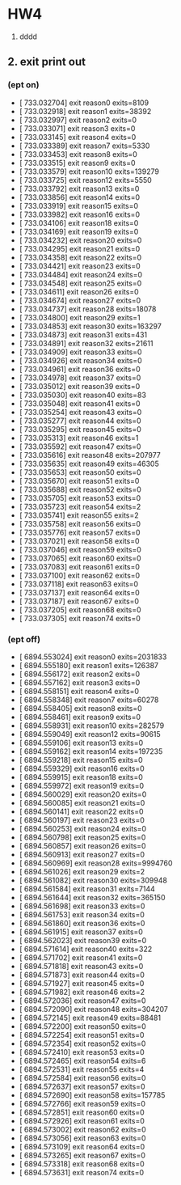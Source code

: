 # HW4
1. dddd
## 2. exit print out
### (ept on)
-  [  733.032704] exit reason0 exits=8109
-  [  733.032918] exit reason1 exits=38392
-  [  733.032997] exit reason2 exits=0
-  [  733.033071] exit reason3 exits=0
-  [  733.033145] exit reason4 exits=0
-  [  733.033389] exit reason7 exits=5330
-  [  733.033453] exit reason8 exits=0
-  [  733.033515] exit reason9 exits=0
-  [  733.033579] exit reason10 exits=139279
-  [  733.033725] exit reason12 exits=5550
-  [  733.033792] exit reason13 exits=0
-  [  733.033856] exit reason14 exits=0
-  [  733.033919] exit reason15 exits=0
-  [  733.033982] exit reason16 exits=0
-  [  733.034106] exit reason18 exits=0
-  [  733.034169] exit reason19 exits=0
-  [  733.034232] exit reason20 exits=0
-  [  733.034295] exit reason21 exits=0
-  [  733.034358] exit reason22 exits=0
-  [  733.034421] exit reason23 exits=0
-  [  733.034484] exit reason24 exits=0
-  [  733.034548] exit reason25 exits=0
-  [  733.034611] exit reason26 exits=0
-  [  733.034674] exit reason27 exits=0
-  [  733.034737] exit reason28 exits=18078
-  [  733.034800] exit reason29 exits=1
-  [  733.034853] exit reason30 exits=163297
-  [  733.034873] exit reason31 exits=431
-  [  733.034891] exit reason32 exits=21611
-  [  733.034909] exit reason33 exits=0
-  [  733.034926] exit reason34 exits=0
-  [  733.034961] exit reason36 exits=0
-  [  733.034978] exit reason37 exits=0
-  [  733.035012] exit reason39 exits=0
-  [  733.035030] exit reason40 exits=83
-  [  733.035048] exit reason41 exits=0
-  [  733.035254] exit reason43 exits=0
-  [  733.035277] exit reason44 exits=0
-  [  733.035295] exit reason45 exits=0
-  [  733.035313] exit reason46 exits=1
-  [  733.035592] exit reason47 exits=0
-  [  733.035616] exit reason48 exits=207977
-  [  733.035635] exit reason49 exits=46305
-  [  733.035653] exit reason50 exits=0
-  [  733.035670] exit reason51 exits=0
-  [  733.035688] exit reason52 exits=0
-  [  733.035705] exit reason53 exits=0
-  [  733.035723] exit reason54 exits=2
-  [  733.035741] exit reason55 exits=2
-  [  733.035758] exit reason56 exits=0
-  [  733.035776] exit reason57 exits=0
-  [  733.037021] exit reason58 exits=0
-  [  733.037046] exit reason59 exits=0
-  [  733.037065] exit reason60 exits=0
-  [  733.037083] exit reason61 exits=0
-  [  733.037100] exit reason62 exits=0
-  [  733.037118] exit reason63 exits=0
-  [  733.037137] exit reason64 exits=0
-  [  733.037187] exit reason67 exits=0
-  [  733.037205] exit reason68 exits=0
-  [  733.037305] exit reason74 exits=0
### (ept off)
-  [ 6894.553024] exit reason0 exits=2031833
-  [ 6894.555180] exit reason1 exits=126387
-  [ 6894.556172] exit reason2 exits=0
-  [ 6894.557162] exit reason3 exits=0
-  [ 6894.558151] exit reason4 exits=0
-  [ 6894.558348] exit reason7 exits=60278
-  [ 6894.558405] exit reason8 exits=0
-  [ 6894.558461] exit reason9 exits=0
-  [ 6894.558931] exit reason10 exits=282579
-  [ 6894.559049] exit reason12 exits=90615
-  [ 6894.559106] exit reason13 exits=0
-  [ 6894.559162] exit reason14 exits=197235
-  [ 6894.559218] exit reason15 exits=0
-  [ 6894.559329] exit reason16 exits=0
-  [ 6894.559915] exit reason18 exits=0
-  [ 6894.559972] exit reason19 exits=0
-  [ 6894.560029] exit reason20 exits=0
-  [ 6894.560085] exit reason21 exits=0
-  [ 6894.560141] exit reason22 exits=0
-  [ 6894.560197] exit reason23 exits=0
-  [ 6894.560253] exit reason24 exits=0
-  [ 6894.560798] exit reason25 exits=0
-  [ 6894.560857] exit reason26 exits=0
-  [ 6894.560913] exit reason27 exits=0
-  [ 6894.560969] exit reason28 exits=9994760
-  [ 6894.561026] exit reason29 exits=2
-  [ 6894.561082] exit reason30 exits=309948
-  [ 6894.561584] exit reason31 exits=7144
-  [ 6894.561644] exit reason32 exits=365150
-  [ 6894.561698] exit reason33 exits=0
-  [ 6894.561753] exit reason34 exits=0
-  [ 6894.561860] exit reason36 exits=0
-  [ 6894.561915] exit reason37 exits=0
-  [ 6894.562023] exit reason39 exits=0
-  [ 6894.571614] exit reason40 exits=322
-  [ 6894.571702] exit reason41 exits=0
-  [ 6894.571818] exit reason43 exits=0
-  [ 6894.571873] exit reason44 exits=0
-  [ 6894.571927] exit reason45 exits=0
-  [ 6894.571982] exit reason46 exits=2
-  [ 6894.572036] exit reason47 exits=0
-  [ 6894.572090] exit reason48 exits=304207
-  [ 6894.572145] exit reason49 exits=88481
-  [ 6894.572200] exit reason50 exits=0
-  [ 6894.572254] exit reason51 exits=0
-  [ 6894.572354] exit reason52 exits=0
-  [ 6894.572410] exit reason53 exits=0
-  [ 6894.572465] exit reason54 exits=6
-  [ 6894.572531] exit reason55 exits=4
-  [ 6894.572584] exit reason56 exits=0
-  [ 6894.572637] exit reason57 exits=0
-  [ 6894.572690] exit reason58 exits=157785
-  [ 6894.572766] exit reason59 exits=0
-  [ 6894.572851] exit reason60 exits=0
-  [ 6894.572926] exit reason61 exits=0
-  [ 6894.573002] exit reason62 exits=0
-  [ 6894.573056] exit reason63 exits=0
-  [ 6894.573109] exit reason64 exits=0
-  [ 6894.573265] exit reason67 exits=0
-  [ 6894.573318] exit reason68 exits=0
-  [ 6894.573631] exit reason74 exits=0
